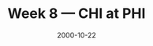 ---
layout: game
title: Week 8 — CHI at PHI
season: 2000
game_id: 2000_08_CHI_PHI
week: 8
date: 2000-10-22
home_team: PHI
away_team: CHI
final_home: 
final_away: 
pbp_url: /assets/data/pbp/2000/2000_08_CHI_PHI.csv.gz
---
